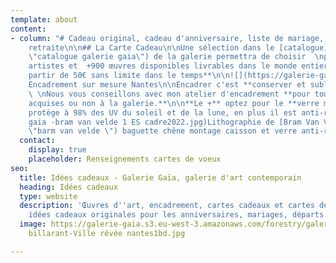 ```yaml
---
template: about
content:
- column: "# Cadeau original, cadeau d'anniversaire, liste de mariage, départ à la
    retraite\n\n## La Carte Cadeau\n\nUne sélection dans le [catalogue](https://galeriegaia.fr/catalogue/
    \"catalogue galerie gaia\") de la galerie permettra de choisir  \nparmi **+70
    artistes et  +900 œuvres disponibles livrables dans le monde entier.**  \n**A
    partir de 50€ sans limite dans le temps**\n\n![](https://galerie-gaia.s3.eu-west-3.amazonaws.com/forestry/PHOTO-2022-12-06-19-05-30.jpg)\n\n##
    Encadrement sur mesure Nantes\n\nEncadrer c'est **conserver et sublimer une œuvre**.
    \ \nNous vous conseillons avec mon atelier d'encadrement **pour toutes œuvres
    acquises ou non à la galerie.**\n\n**Le +** optez pour le **verre musée** qui
    protège à 98% des UV du soleil et de la lune, en plus il est anti-reflet.\n\n![](https://galerie-gaia.s3.eu-west-3.amazonaws.com/forestry/galerie
    gaia -bram van velde 1 ES cadre2022.jpg)Lithographie de [Bram Van Velde](https://galeriegaia.fr/artists/bram-van-velde/
    \"barm van velde \") baguette chêne montage caisson et verre anti-reflet."
  contact:
    display: true
    placeholder: Renseignements cartes de voeux
seo:
  title: Idées cadeaux - Galerie Gaïa, galerie d'art contemporain
  heading: Idées cadeaux
  type: website
  description: 'Œuvres d''art, encadrement, cartes cadeaux et cartes de voeux : des
    idées cadeaux originales pour les anniversaires, mariages, départs à la retraite…'
  image: https://galerie-gaia.s3.eu-west-3.amazonaws.com/forestry/galeriegaia-stpehanie
    billarant-Ville rêvée nantes1bd.jpg

---
```


